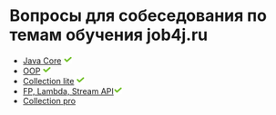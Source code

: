 # Вопросы для собеседования по темам обучения job4j.ru


+ [Java Core]() ![icon][done]
+ [OOP]() ![icon][done]
+ [Collection lite](CollectionLite.md#collections-light) ![icon][done]
+ [FP, Lambda, Stream API](FPLambdaStreamAPI.md#fp-labmda-stream-api)![icon][done]
+ [Collection pro](CollectionPro.md#collections-pro)

[done]:done.png
